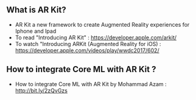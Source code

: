 ## What is AR Kit? 
* AR Kit a new framework to create Augmented Reality experiences for Iphone and Ipad 
* To read "Introducing AR Kit" : https://developer.apple.com/arkit/
* To watch "Introducing ARKit (Augmented Reality for iOS) : https://developer.apple.com/videos/play/wwdc2017/602/

## How to integrate Core ML with AR Kit ? 
* How to integrate Core ML with AR Kit by Mohammad Azam : http://bit.ly/2zQvGzs
